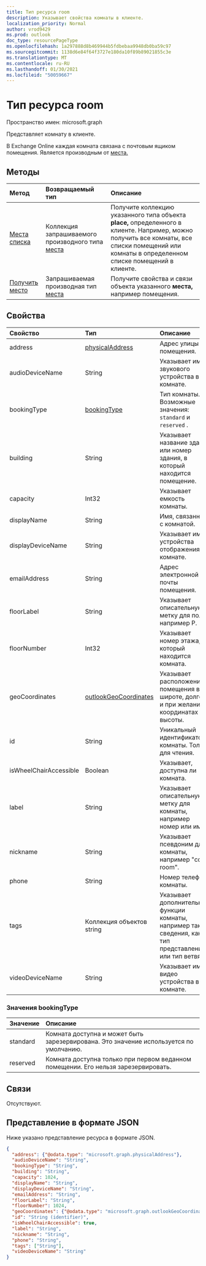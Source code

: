 ```yaml
---
title: Тип ресурса room
description: Указывает свойства комнаты в клиенте.
localization_priority: Normal
author: vrod9429
ms.prod: outlook
doc_type: resourcePageType
ms.openlocfilehash: 1a297888d8b469944b5fdbebaa9948db0ba59c97
ms.sourcegitcommit: 1138d6e84f64f3727e180da10f89b89021855c3e
ms.translationtype: MT
ms.contentlocale: ru-RU
ms.lasthandoff: 01/30/2021
ms.locfileid: "50059667"
---
```

# <a name="room-resource-type"></a>Тип ресурса room

Пространство имен: microsoft.graph

Представляет комнату в клиенте. 

В Exchange Online каждая комната связана с почтовым ящиком помещения. Является производным от [места.](place.md)

## <a name="methods"></a>Методы

| Метод                              | Возвращаемый тип                  | Описание |
|:------------------------------------|:-----------------------------|:--------|
| [Места списка](../api/place-list.md) | Коллекция запрашиваемого производного типа [места](place.md) | Получите коллекцию указанного типа объекта **place,** определенного в клиенте. Например, можно получить все комнаты, все списки помещений или комнаты в определенном списке помещений в клиенте. |
| [Получить место](../api/place-get.md)    | Запрашиваемая производная тип [места](place.md)            | Получите свойства и связи объекта указанного **места,** например помещения. |

## <a name="properties"></a>Свойства

| Свойство               | Тип                                              | Описание |
|:-----------------------|:--------------------------------------------------|:--|
| address                | [physicalAddress](physicaladdress.md)             | Адрес улицы помещения. |
| audioDeviceName        | String                                            | Указывает имя звукового устройства в комнате. |
| bookingType            | [bookingType](#bookingtype-values)                | Тип комнаты. Возможные значения: `standard` и `reserved` . |
| building               | String                                            | Указывает название здания или номер здания, в который находится помещение. |
| capacity               | Int32                                             | Указывает емкость комнаты. |
| displayName            | String                                            | Имя, связанное с комнатой. |
| displayDeviceName      | String                                            | Указывает имя устройства отображения в комнате. |
| emailAddress           | String                                            | Адрес электронной почты помещения. |
| floorLabel             | String                                            | Указывает описательную метку для полу, например P. |
| floorNumber            | Int32                                             | Указывает номер этажа, на который находится комната. |
| geoCoordinates         | [outlookGeoCoordinates](outlookgeocoordinates.md) | Указывает расположение помещения в широте, долготе и при желании в координатах высоты. |
| id                     | String                                            | Уникальный идентификатор комнаты. Только для чтения. |
| isWheelChairAccessible | Boolean                                           | Указывает, доступна ли комната. |
| label                  | String                                            | Указывает описательную метку для комнаты, например номер или имя. |
| nickname               | String                                            | Указывает псевдоним для комнаты, например "conf room". |
| phone                  | String                                            | Номер телефона комнаты. |
| tags                   | Коллекция объектов string                                 | Указывает дополнительные функции комнаты, например такие сведения, как тип представления или тип ветвя. |
| videoDeviceName        | String                                            | Указывает имя видео устройства в комнате. |

### <a name="bookingtype-values"></a>Значения bookingType

| Значение    | Описание                                               |
|:---------|:----------------------------------------------------------|
| standard | Комната доступна и может быть зарезервирована. Это значение используется по умолчанию. |
| reserved | Комната доступна только при первом веданном помещении. Его нельзя зарезервировать.|

## <a name="relationships"></a>Связи

Отсутствуют.

## <a name="json-representation"></a>Представление в формате JSON

Ниже указано представление ресурса в формате JSON.

<!-- {
  "blockType": "resource",
  "optionalProperties": [

  ],
  "@odata.type": "microsoft.graph.room",
  "baseType": ""
}-->

```json
{
  "address": {"@odata.type": "microsoft.graph.physicalAddress"},
  "audioDeviceName": "String",
  "bookingType": "String",
  "building": "String",
  "capacity": 1024,
  "displayName": "String",
  "displayDeviceName": "String",
  "emailAddress": "String",
  "floorLabel": "String",
  "floorNumber": 1024,
  "geoCoordinates": {"@odata.type": "microsoft.graph.outlookGeoCoordinates"},
  "id": "String (identifier)",
  "isWheelChairAccessible": true,
  "label": "String",
  "nickname": "String",
  "phone": "String",
  "tags": ["String"],
  "videoDeviceName": "String"
}
```

<!-- uuid: 16cd6b66-4b1a-43a1-adaf-3a886856ed98
2019-02-04 14:57:30 UTC -->
<!-- {
  "type": "#page.annotation",
  "description": "room resource",
  "keywords": "",
  "section": "documentation",
  "tocPath": ""
}-->

